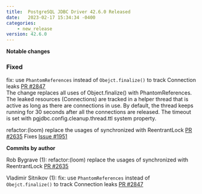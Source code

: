 ```yaml
---
title:  PostgreSQL JDBC Driver 42.6.0 Released
date:   2023-02-17 15:34:34 -0400
categories:
    - new_release
version: 42.6.0
---
```

**Notable changes**


### Fixed
fix: use `PhantomReferences` instead of `Obejct.finalize()` to track Connection leaks [PR #2847](https://github.com/pgjdbc/pgjdbc/pull/2847)\
    The change replaces all uses of Object.finalize() with PhantomReferences.
    The leaked resources (Connections) are tracked in a helper thread that is active as long as
    there are connections in use. By default, the thread keeps running for 30 seconds after all
    the connections are released. The timeout is set with pgjdbc.config.cleanup.thread.ttl system property.

refactor:(loom) replace the usages of synchronized with ReentrantLock [PR #2635](https://github.com/pgjdbc/pgjdbc/pull/2635)
    Fixes [Issue #1951](https://github.com/pgjdbc/pgjdbc/issues/1951)



<!--more-->

**Commits by author**

Rob Bygrave (1):
    refactor:(loom) replace the usages of synchronized with ReentrantLock [PR #2635](https://github.com/pgjdbc/pgjdbc/pull/2635)

Vladimir Sitnikov (1):
    fix: use `PhantomReferences` instead of `Obejct.finalize()` to track Connection leaks [PR #2847](https://github.com/pgjdbc/pgjdbc/pull/2847)   
